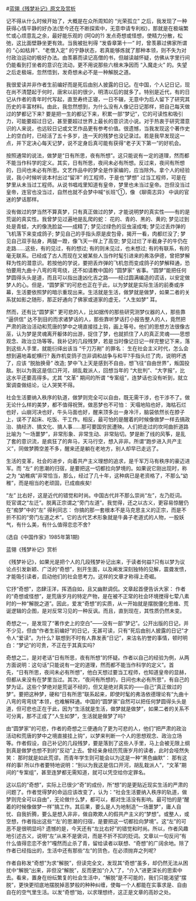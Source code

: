 #[蓝翎《残梦补记》原文及赏析](https://www.vrrw.net/wx/9212.html)

记不得从什么时候开始了，大概是在众所周知的 “光荣孤立” 之后，我发现了一种获得心情平静的好办法(至今还在不断探索中，无意申请专利权)，那就是在极端繁忙或心烦意乱之余，最好能乐观的 (阿Q的?) 发点奇想或怪想，使精力分散，松弛，这比面壁静坐更有效。当我被批判得 “发昏章第十一” 时，曾羡慕过佛家所谓的 “心如枯井”、“老僧入定” 的宁静状态，若真能够炼就了那种本领，则不失为对付政治运动的极好办法。由羡慕而读记高僧的书，但越读越怀疑，仿佛从字里行间仍能看到打坐者的意识在流动，更不用说那些六根未净因而 “入魔走火” 的。失望之后走极端，忽然悟到，发奇想未必不是一种解脱之道。

我很爱读并非作者生前编好而是死后由别人披露的日记。在中国，个人记日记，现在尚不清楚起于何时，唐宋以前的很少，明清以后的就多了。特别是近代，有的日记从作者的青年时代写起，直至寿终正寝，一日不辍，无意中为后人留下了研究其历史的丰富材料。由此，我忽然想到，为什么没有人像记日记那样，把自己每天做过的梦都记下来? 要是把一生的都记下来，积累一部“梦记”，它的可读性和吸引力，可能要超过日记，甚至要超过世界上最长的意识流小说。对于热衷于研究潜意识的人来说，也远较日记或文艺作品更有参考价值。很遗憾，当我发现这个著作史上的空白时，已经活了五十多岁，连一天的残梦也没记录过。若是我早发现这一点，并下定决心每天记梦，说不定身后真可能有获得“老子天下第一”的好机会。



按照通常的说法，做梦是“日有所思，夜有所想”。这只能说有一定的道理，然而都不能当作科学的定义。其实，日有所思，夜间未必有所想。反过来，夜间有所想的，日间也未必有所思。文艺作品中的梦全是作家编的，应当除外。拿个人的经验说，我小时候听说本村出过“留洋” 的工程师，于是也“梦想” 过当工程师，可是在梦里从未当过工程师。从说书唱戏里知道有皇帝，梦里也未当过皇帝。岂但没当过皇帝，连官也没当过，自然也就不会梦中喊“长班”①，像 《聊斋志异》 中讽的官迷的梦话那样。

没有做过的梦当然不算真梦，只有真正做过的梦，才能说明梦的真实性——有的是荒诞的真实性。我曾梦见过遍地是乱爬的蛇： 花的、青的、黑的、黄的; 梦见过到处是青蛙，大的像洗脸盆——成精了; 梦见过绿色的豆虫滚成堆; 梦见过丢炸弹的飞机落下来变成鸽子; 梦见自己的手指头原是皮包骨，揭开一看，肉都烂没了; 梦见自己双手贴身，两腿一蹬，像飞天一样上了高空; 梦见过烂了半截身子的牛仍在走路……这些，有的见过，有的想过; 有的则未见过，也未想过; 有的有联系，有的毫无联系。已经成了古人而现在又被某些人当作时髦引进来的弗洛伊德，曾把梦解释为性的潜意识。若按他的学说，要把丢炸弹的飞机忽而变成鸽子的梦解释通，恐怕要用九曲十八弯的弯弯绕，还不如请教中国的 “圆梦家” 省事。“圆梦”能把任何梦圆得头头是道，而且可以指出逢凶化吉之路——经过圆满编造的谎话，以安定做梦人的心。但是，“圆梦家”的可悲也正在于此，以为梦就是实际生活的前奏或序幕，生活要依照梦的暗示重现出来。生活就是生活，做梦就是做梦，如果二者的关系犹如影之随形，那正好通向了佛家或道家的虚无，“人生如梦” 耳。

然而，还有比“圆梦家” 更可悲的人，比如据传的那些研究测梦仪器的人，那些靠 “逼供信” 达不到目的而求诸梦话的人，那些靠听梦话打小报告整人的人，竟然把严肃的政治活动和荒唐的梦中之境直接挂上钩，画上等号。他们的思想方法很像古巫，认为梦是灵魂离开躯体的出游，捉住了梦，也就抓住了人的真正灵魂——思想观念、政治立场等等。我补记的几段残梦，若是当时像记日记一样完整记下来，落到这些人手里，就能衍绎出该当 “千刀万剐” 的罪名： 生在社会主义时代，怎么会想到遍地毒蛇横行? 轰炸机变鸽子岂非调和战争与和平?手指头烂了肉，说明坏透了，应该 “脱胎换骨” 改造; 梦中飞上天是感到不自由，想飞往“自由世界”，叛国投敌。别以为我这是信口开河，胡乱栽派人，回想当年的 “大批判”、“大字报”，比这水平还要高得多。尤其 “文革” 期间的所谓 “专案组”，连梦话也没有听到，就立案调查做结论，让人哭笑不得。

社会生活要纳入秩序的轨道，做梦则完全可以自由，既无需干涉，也干涉不了。做无论什么样的美梦，都不值得祝贺。做恶梦也不可怕： 天塌地陷也好，海枯石烂也好，山崩河决也好，牛头马面也好，醒来顶多出一身冷汗，脑袋依然长在脖子上，误不了起床、吃饭、干工作。相反，最可怕的是醒着的时候像做梦一样去搞政治、搞经济、搞文化、搞人事……那可要国穷民遭殃。人们把走过的坎坷曲折道路比喻为 “一场噩梦”，非常形象、非常生动、非常贴切。梦是断了线的风筝，是乱了套的意识流，是疯狂了的奔马，天马行空，想入非非。所谓“跑步进入共产主义”，同做梦腾空差不多，醒来还是躺在老地方，别人却早已走远了。

生活的变革，社会的进步，向着共产主义理想的追求，是千军万马有秩序的豪迈进军。而 “左” 的思潮的归宿，是要把这一切都拉向梦境的。如果说它刚出现时，称之为 “幼稚病”非常恰当，那么，经过了几十年，这种病已是老资格了，不那么“幼稚”，而是相当的老顽固，已成痼疾矣!

“左” 比右好，这是近代的错觉和时尚。中国古代并不那么崇尚“左”，左乃贬词。贬官谓之“左迁”。脱离正宗谓之“旁门左道”。我觉得，还之以古义，更容易惊醒仍在“痴梦”中的“左” 得利同志： 你搞的那一套根本不是马克思主义的正宗，而是不折不扣的“旁门左道之术”。它的古代艺术形象就是牛鼻子老道式的人物，一股妖气，有什么美，有什么值得恋恋不舍?

(选自《中国作家》1985年第1期)

蓝翎《残梦补记》赏析

《残梦补记》，如果光是把个人的几段残梦补记出来，于读者何益?只有以梦为议论点引发新颖、广泛的“奇想”，别开生面，以及阐发深刻独特的见解，震聋发愦，才能吸引读者，启动他们的社会思考力。这样的文章才称得上奇崛。

它抒“奇想”，恣肆汪洋，挥洒自如，且又幽默调侃。文章起首便告诉大家： 作者的“奇想或怪想”，是荒唐岁月的特定产物，是在被不正常的社会环境搅得七荤八素时的一种“解脱之道”。因此，爱发“奇想”的实质，从一开始就是摆脱僵化思维、荒诞逻辑的企图，是对反常习见的一种反讽。而且，直到现在，其性质仍然未变。

奇想之一，是发现了“著作史上的空白”——没有一部“梦记”。公开出版的日记，并不少见，但由“作者生前编好”的日记，无甚可读，只有“死后由别人披露的日记”才令人“爱读”。为什么? 联想到不时有人靠发表“日记”，来沽名钓誉的事情，顿时明白：“梦记”的可贵，不正在于其真实吗?

奇想之二，是对老话“日有所思，夜有所想”的怀疑。作者以自己的经验为例，从两方面说明：这句话“只能说有一定的道理，然而都不能当作科学的定义”。首先，“日有所思，夜间未必有所想”，他白天想过要当工程师，也知道皇帝的显赫，但都从来没有在梦里当过。其次，“夜间有所想的，日间也未必有所思”，有自己的梦为证。这些个梦绝对是荒诞不经的，但又是绝对真实的——自己“真正做过的梦”。要把这种梦，硬和“日有所思”联系起来，即使时髦的弗洛依德理论有“九曲十八弯的弯弯绕”本领，也难解释通。中国的“圆梦家”自然可以把任何梦圆得头头是道，但可悲也正在于此，因为“生活就是生活，做梦就是做梦”，如果二者的关系不可分离，那不正成了“人生如梦”，生活就是做梦了吗?

由“圆梦家”的可悲，作者的奇想之三便通向了更为可悲的人，他们“把严肃的政治活动和荒唐的梦中之境直接挂上钩”，以梦来判断一个人的思想观念、政治立场等。作者假设，自己补记的几段残梦，要是落到了这些人手里，马上会被无限上纲到真是做梦也想不到的“反动”上去。曾经亲身经历荒唐岁月的读者，此时会哑然失笑： 那时就是如此荒谬。而青年学生则可能会以为这是一种“黑色幽默”： 那有这样的事! 所以作者要特地说明：“别以为我这是信口开河，胡乱栽派人”，“文革”期间的“专案组”，甚至连梦都无需知道，就可以凭空给你定罪名。

这以后的“奇想”，实际上已很少“奇”的成份，所“想”的是更贴近现实生活的严肃的问题了。作者觉得梦的命运应该改变了，认为：“社会生活要纳入秩序的轨道，做梦则完全可以自由”，无论做什么梦，都可以，都对生活没有影响。最可怕的是“醒着的时候像做梦一样”搞工作。其后果，要么是人为地制造“一场噩梦”，庸人自忧、自我折腾，要么是想入非非，做自欺欺人的假共产主义的“梦想”。或整人，或空想，作者指出这些“‘左’的思潮的归宿，是要把这一切都拉向梦境”。这“左”的可恶不是很明显吗? 遗憾的是，今天还有“左比右好”的错觉和时尚。所以，作者风趣地引述古义，说明“左”从来不是褒词，而是不折不扣的贬词。文章以一句反问“有什么值得恋恋不舍?”嘎然而止杀了青，留给读者以联想、“奇想”的广阔余地。除了作者已经指出的，生活中还有那些“左”的货色，在必须抛弃之列呢?

作者自称发“奇想”为求“解脱”，但读完全文，发现其“奇想”虽多，却仍然无法从困扰中“解脱”出来，非但没“解脱”，反而更加“介入”了，“介入”进更深长的思索中去。看来，置身在纷纭繁复的社会生活中，“解脱”是不可能的，我们只能渴望“摆脱”，更快更彻底地摆脱掉恶梦般的种种纠缠，使每一个人都能在实事求是、自由自在的空气里生活。以发“奇想”始，以求理想终，这正是文章的高妙之处。

